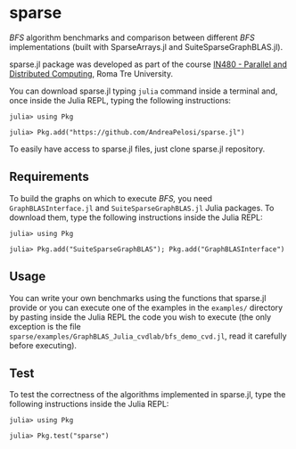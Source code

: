 # sparse
*BFS* algorithm benchmarks and comparison between different *BFS* implementations (built with SparseArrays.jl and SuiteSparseGraphBLAS.jl). 

sparse.jl package was developed as part of the course [IN480 - Parallel and Distributed Computing](http://www.dia.uniroma3.it/~paoluzzi/web/did/calcoloparallelo/2021/), Roma Tre University.

You can download sparse.jl typing `julia` command inside a terminal and, once inside the Julia REPL, typing the following instructions:

```
julia> using Pkg

julia> Pkg.add("https://github.com/AndreaPelosi/sparse.jl")
```

To easily have access to sparse.jl files, just clone sparse.jl repository.

## Requirements
To build the graphs on which to execute *BFS,* you need `GraphBLASInterface.jl` and `SuiteSparseGraphBLAS.jl` Julia packages. 
To download them, type the following instructions inside the Julia REPL:

```
julia> using Pkg

julia> Pkg.add("SuiteSparseGraphBLAS"); Pkg.add("GraphBLASInterface")
```

## Usage 

You can write your own benchmarks using the functions that sparse.jl provide or you can execute one of the examples in the `examples/` directory by pasting inside the Julia REPL the code you wish to execute (the only exception is the file `sparse/examples/GraphBLAS_Julia_cvdlab/bfs_demo_cvd.jl`, read it carefully before executing).

## Test

To test the correctness of the algorithms implemented in sparse.jl, type the following instructions inside the Julia REPL:

```
julia> using Pkg

julia> Pkg.test("sparse")
```